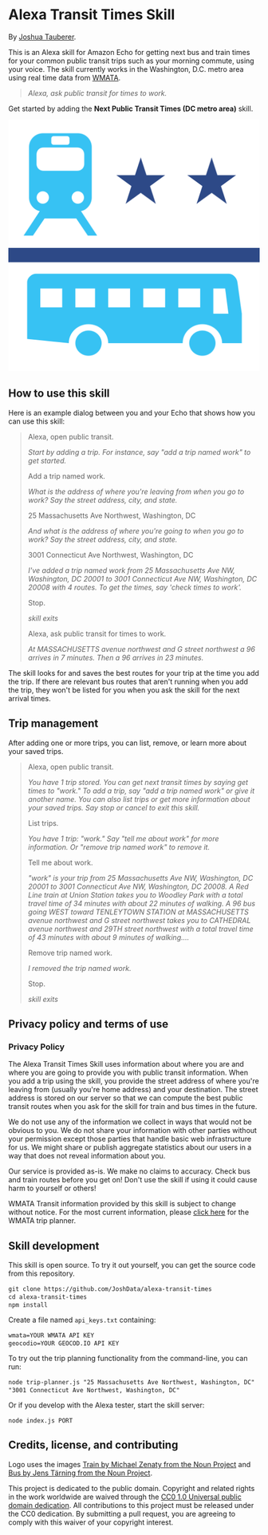 Alexa Transit Times Skill
=========================

By [Joshua Tauberer](https://razor.occams.info).

This is an Alexa skill for Amazon Echo for getting next bus and train times for your common public transit trips such as your morning commute, using your voice. The skill currently works in the Washington, D.C. metro area using real time data from [WMATA](https://developer.wmata.com/).

> *Alexa, ask public transit for times to work.*

Get started by adding the **Next Public Transit Times (DC metro area)** skill.

![Alexa Transit Times Skill Logo](logo-large.png)

## How to use this skill

Here is an example dialog between you and your Echo that shows how you can use this skill:

> Alexa, open public transit.
>
> *Start by adding a trip. For instance, say "add a trip named work" to get started.*
>
> Add a trip named work.
>
> *What is the address of where you're leaving from when you go to work? Say the street address, city, and state.*
>
> 25 Massachusetts Ave Northwest, Washington, DC
>
> *And what is the address of where you're going to when you go to work? Say the street address, city, and state.*
>
> 3001 Connecticut Ave Northwest, Washington, DC
>
> *I've added a trip named work from 25 Massachusetts Ave NW, Washington, DC 20001 to 3001 Connecticut Ave NW, Washington, DC 20008 with 4 routes. To get the times, say 'check times to work'.*
>
> Stop.
>
> _skill exits_
>
> Alexa, ask public transit for times to work.
>
> *At MASSACHUSETTS avenue northwest and G street northwest a 96 arrives in 7 minutes. Then a 96 arrives in 23 minutes.*

The skill looks for and saves the best routes for your trip at the time you add the trip. If there are relevant bus routes that aren't running when you add the trip, they won't be listed for you when you ask the skill for the next arrival times.

## Trip management

After adding one or more trips, you can list, remove, or learn more about your saved trips.

> Alexa, open public transit.
>
> *You have 1 trip stored. You can get next transit times by saying get times to "work." To add a trip, say "add a trip named work" or give it another name. You can also list trips or get more information about your saved trips. Say stop or cancel to exit this skill.*
>
> List trips.
>
> *You have 1 trip: "work." Say "tell me about work" for more information. Or "remove trip named work" to remove it.*
>
> Tell me about work.
>
> *"work" is your trip from 25 Massachusetts Ave NW, Washington, DC 20001 to 3001 Connecticut Ave NW, Washington, DC 20008. A Red Line train at Union Station takes you to Woodley Park with a total travel time of 34 minutes with about 22 minutes of walking. A 96 bus going WEST toward TENLEYTOWN STATION at MASSACHUSETTS avenue northwest and G street northwest takes you to CATHEDRAL avenue northwest and 29TH street northwest with a total travel time of 43 minutes with about 9 minutes of walking....*
>
> Remove trip named work.
>
> *I removed the trip named work.*
>
> Stop.
>
> _skill exits_


## Privacy policy and terms of use

### Privacy Policy

The Alexa Transit Times Skill uses information about where you are and where you are going to provide you with public transit information. When you add a trip using the skill, you provide the street address of where you're leaving from (usually you're home address) and your destination. The street address is stored on our server so that we can compute the best public transit routes when you ask for the skill for train and bus times in the future.

We do not use any of the information we collect in ways that would not be obvious to you. We do not share your information with other parties without your permission except those parties that handle basic web infrastructure for us. We might share or publish aggregate statistics about our users in a way that does not reveal information about you.

Our service is provided as-is. We make no claims to accuracy. Check bus and train routes before you get on! Don't use the skill if using it could cause harm to yourself or others!

WMATA Transit information provided by this skill is subject to change without notice. For the most current information, please [click here](https://www.wmata.com/schedules/trip-planner/) for the WMATA trip planner.

## Skill development

This skill is open source. To try it out yourself, you can get the source code from this repository.

	git clone https://github.com/JoshData/alexa-transit-times
	cd alexa-transit-times
	npm install

Create a file named `api_keys.txt` containing:

	wmata=YOUR WMATA API KEY
	geocodio=YOUR GEOCOD.IO API KEY

To try out the trip planning functionality from the command-line, you can run:

	node trip-planner.js "25 Massachusetts Ave Northwest, Washington, DC" "3001 Connecticut Ave Northwest, Washington, DC"

Or if you develop with the Alexa tester, start the skill server:

	node index.js PORT

## Credits, license, and contributing

Logo uses the images [Train by Michael Zenaty from the Noun Project](https://thenounproject.com/search/?q=train&i=21833#_=_) and [Bus by Jens Tärning from the Noun Project](https://thenounproject.com/search/?q=bus&i=386494).

This project is dedicated to the public domain. Copyright and related rights in the work worldwide are waived through the [CC0 1.0 Universal public domain dedication](http://creativecommons.org/publicdomain/zero/1.0/). All contributions to this project must be released under the CC0 dedication. By submitting a pull request, you are agreeing to comply with this waiver of your copyright interest.
